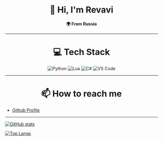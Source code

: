<h1 align="center">👋 Hi, I'm Revavi</h1>
<h4 align="center">🌍 From Russia</h6>

---

<h1 align="center">💻 Tech Stack</h1>
<div align="center">
  <img src="https://img.shields.io/badge/Python-3776AB?style=for-the-badge&logo=python&logoColor=white" alt="Python">
  <img src="https://img.shields.io/badge/Lua-2C2D72?style=for-the-badge&logo=lua&logoColor=white" alt="Lua">
  <img src="https://img.shields.io/badge/C%23-239120?style=for-the-badge&logo=c-sharp&logoColor=white" alt="С#">
  <img src="https://img.shields.io/badge/VS%20Code-0078D4?style=for-the-badge&logo=visualstudiocode&logoColor=white" alt="VS Code">
</div>

---

<h1 align="center">📫 How to reach me</h1>

- [Github Profile](https://github.com/Revavi)

---
  
[![GitHub stats](https://github-readme-stats.vercel.app/api?username=Revavi&show_icons=true&theme=dark)](https://github.com/Revavi)

[![Top Langs](https://github-readme-stats.vercel.app/api/top-langs/?username=Revavi)](https://github.com/anuraghazra/github-readme-stats)
